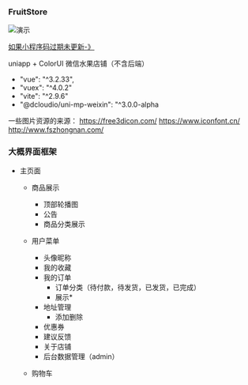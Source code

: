 ### FruitStore


![演示](https://zzerx.cn/download/jielexiaopu.jpg)

[如果小程序码过期未更新-》](https://zzerx.cn/download/jielexiaopu.jpg)

uniapp + ColorUI 微信水果店铺（不含后端）
<!-- 说是uniapp+colorui 但是uniapp的组件没用到几个 colorui的使用也不是彻底 :) -->
-  "vue": "^3.2.33",
-  "vuex": "^4.0.2"
-  "vite": "^2.9.6"
-  "@dcloudio/uni-mp-weixin": "^3.0.0-alpha
  
一些图片资源的来源：
https://free3dicon.com/
https://www.iconfont.cn/
http://www.fszhongnan.com/

### 大概界面框架

- 主页面
  - 商品展示
    - 顶部轮播图
    - 公告
    - 商品分类展示

  - 用户菜单
    -  头像昵称
    -  我的收藏
    -  我的订单
       - 订单分类（待付款，待发货，已发货，已完成）
       - 展示* 
    -  地址管理
       - 添加删除  
    -  优惠券
    -  建议反馈
    -  关于店铺
    -  后台数据管理（admin）
  - 购物车 
    
